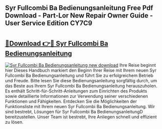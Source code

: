 ## Syr Fullcombi Ba Bedienungsanleitung Free Pdf Download - Part-Lor New Repair Owner Guide - User Service Edition CY7C9

# <h2><a href="http://df5bdsl.blite.top/?on=Syr+Fullcombi+Ba+Bedienungsanleitung">🔗Download 👉🔴 Syr Fullcombi Ba Bedienungsanleitung</a></h2>

[![Syr Fullcombi Ba Bedienungsanleitung new download](https://i.imgur.com/lujVjoI.png)](http://df5bdsl.blite.top/?on=Syr+Fullcombi+Ba+Bedienungsanleitung)
Ihre Reise beginnt hier Dieses Handbuch markiert den Beginn Ihrer Reise mit Ihrem neuen Syr Fullcombi Ba Bedienungsanleitung und führt Sie zu erfolgreichem Betrieb und Freude. Bitte lesen Sie diese Bedienungsanleitung sorgfältig durch, um das Beste aus Ihrem Syr Fullcombi Ba Bedienungsanleitung herauszuholen. Es enthält Schritt-für-Schritt-Anleitungen zum Einrichten des Produkts sowie detaillierte Informationen zur Verwendung seiner verschiedenen Funktionen und Fähigkeiten. Entdecken Sie die Möglichkeiten der Funktionsliste mit Ihrem neuen Syr Fullcombi Ba Bedienungsanleitung. Wir sind bestrebt, Lösungen für Syr Fullcombi Ba BedienungsanleitungD bereitzustellen. Unser Team ist bestrebt, Ihre Anliegen schnell und effizient zu lösen.
